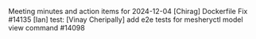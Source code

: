 Meeting minutes and action items for 2024-12-04
[Chirag]  Dockerfile Fix #14135
                    [Ian]  test: 
[Vinay Cheripally] add e2e tests for mesheryctl model view command #14098
